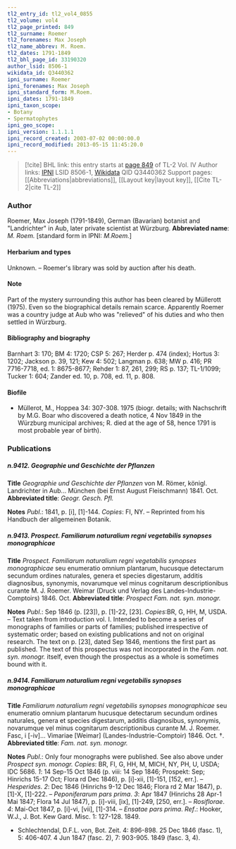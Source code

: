 ```yaml
---
tl2_entry_id: tl2_vol4_0855
tl2_volume: vol4
tl2_page_printed: 849
tl2_surname: Roemer
tl2_forenames: Max Joseph
tl2_name_abbrev: M. Roem.
tl2_dates: 1791-1849
tl2_bhl_page_id: 33190320
author_lsid: 8506-1
wikidata_id: Q3440362
ipni_surname: Roemer
ipni_forenames: Max Joseph
ipni_standard_form: M.Roem.
ipni_dates: 1791-1849
ipni_taxon_scope: 
- Botany
- Spermatophytes
ipni_geo_scope: 
ipni_version: 1.1.1.1
ipni_record_created: 2003-07-02 00:00:00.0
ipni_record_modified: 2013-05-15 11:45:20.0
---
```


> [!cite] BHL link: this entry starts at [page 849](https://www.biodiversitylibrary.org/page/33190320) of TL-2 Vol. IV
> Author links: [IPNI](https://www.ipni.org/a/8506-1) LSID 8506-1, [Wikidata](https://www.wikidata.org/wiki/Q3440362) QID Q3440362
> Support pages: [[Abbreviations|abbreviations]], [[Layout key|layout key]], [[Cite TL-2|cite TL-2]]

### Author

Roemer, Max Joseph (1791-1849), German (Bavarian) botanist and "Landrichter" in Aub, later private scientist at Würzburg. 
**Abbreviated name**: *M. Roem.* \[standard form in IPNI: *M.Roem.*\]

#### Herbarium and types

Unknown. – Roemer's library was sold by auction after his death.

#### Note

Part of the mystery surrounding this author has been cleared by Müllerott (1975). Even so the biographical details remain scarce. Apparently Roemer was a country judge at Aub who was "relieved" of his duties and who then settled in Würzburg.

#### Bibliography and biography

Barnhart 3: 170; BM 4: 1720; CSP 5: 267; Herder p. 474 (index); Hortus 3: 1202; Jackson p. 39, 121; Kew 4: 502; Langman p. 638; MW p. 416; PR 7716-7718, ed. 1: 8675-8677; Rehder 1: 87, 261, 299; RS p. 137; TL-1/1099; Tucker 1: 604; Zander ed. 10, p. 708, ed. 11, p. 808.

#### Biofile

- Müllerot, M., Hoppea 34: 307-308. 1975 (biogr. details; with Nachschrift by M.G. Boar who discovered a death notice, 4 Nov 1849 in the Würzburg municipal archives; R. died at the age of 58, hence 1791 is most probable year of birth).

### Publications

##### n.9412. Geographie und Geschichte der Pflanzen

**Title**
*Geographie und Geschichte der Pflanzen* von M. Römer, königl. Landrichter in Aub... München (bei Ernst August Fleischmann) 1841. Oct.
**Abbreviated title**: *Geogr. Gesch. Pfl.*

**Notes**
*Publ*.: 1841, p. \[i\], \[1\]-144. *Copies*: FI, NY. – Reprinted from his Handbuch der allgemeinen Botanik.

##### n.9413. Prospect. Familiarum naturalium regni vegetabilis synopses monographicae

**Title**
*Prospect. Familiarum naturalium regni vegetabilis synopses monographicae* seu enumeratio omnium plantarum, hucusque detectarum secundum ordines naturales, genera et species digestarum, additis diagnosibus, synonymis, novarumque vel minus cognitarum descriptionibus curante M. J. Roemer. Weimar (Druck und Verlag des Landes-Industrie-Comptoirs) 1846. Oct.
**Abbreviated title**: *Prospect Fam. nat. syn. monogr.*

**Notes**
*Publ*.: Sep 1846 (p. \[23\]), p. \[1\]-22, \[23\]. *Copies*:BR, G, HH, M, USDA. – Text taken from introduction vol. I. Intended to become a series of monographs of families or parts of families; published irrespective of systematic order; based on existing publications and not on original research. The text on p. \[23\], dated Sep 1846, mentions the first part as published. The text of this prospectus was not incorporated in the *Fam. nat. syn. monogr.* itself, even though the prospectus as a whole is sometimes bound with it.

##### n.9414. Familiarum naturalium regni vegetabilis synopses monographicae

**Title**
*Familiarum naturalium regni vegetabilis synopses monographicae* seu enumeratio omnium plantarum hucusque detectarum secundum ordines naturales, genera et species digestarum, additis diagnosibus, synonymis, novarumque vel minus cognitarum descriptionibus curante M. J. Roemer. Fasc, i \[-iv\]... Vimariae \[Weimar\] (Landes-Industrie-Comptoir) 1846. Oct. †.
**Abbreviated title**: *Fam. nat. syn. monogr.*

**Notes**
*Publ*.: Only four monographs were published. See also above under *Prospect syn. monogr. Copies*: BR, FI, G, HH, M, MICH, NY, PH, U, USDA; IDC 5686.
*1*: 14 Sep-15 Oct 1846 (p. viii: 14 Sep 1846; Prospekt: Sep; Hinrichs 15-17 Oct; Flora rd Dec 1846), p. \[i\]-xii, \[1\]-151, \[152, err.\]. – *Hesperides*.
*2*: Dec 1846 (Hinrichs 9-12 Dec 1846; Flora rd 2 Mar 1847), p.\[1\]-X, \[1\]-222. – *Peponiferarum pars prima*.
*3*: Apr 1847 (Hinrichs 28 Apr-1 Mai 1847; Flora 14 Jul 1847), p. \[i\]-viii, \[ix\], \[1\]-249, \[250, err.\]. – *Rosiflorae*.
*4*: Mai-Oct 1847, p. \[i\]-vi, \[vii\], \[1\]-314. – *Ensatae pars prima*.
*Ref*.: Hooker, W.J., J. Bot. Kew Gard. Misc. 1: 127-128. 1849.
- Schlechtendal, D.F.L. von, Bot. Zeit. 4: 896-898. 25 Dec 1846 (fasc. 1), 5: 406-407. 4 Jun 1847 (fasc. 2), 7: 903-905. 1849 (fasc. 3, 4).

